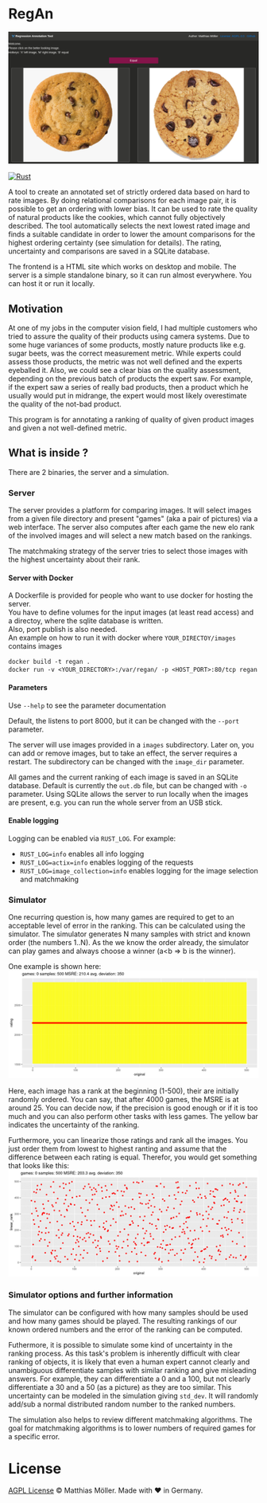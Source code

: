 # RegAn

![banner](/simulation/eval/site_preview.jpg)

[![Rust](https://github.com/TinyTinni/RegAn/actions/workflows/rust.yml/badge.svg)](https://github.com/TinyTinni/RegAn/actions/workflows/rust.yml)

A tool to create an annotated set of strictly ordered data based on hard to rate images. By doing relational comparisons for each image pair, it is possible to get an ordering with lower bias. 
It can be used to rate the quality of natural products like the cookies, which cannot fully objectively described.
The tool automatically selects the next lowest rated image and finds a suitable candidate in order to lower the amount comparisons for the highest ordering certainty (see simulation for details). The rating, uncertainty and comparisons are saved in a SQLite database. 

The frontend is a HTML site which works on desktop and mobile. The server is a simple standalone binary, so it can run almost everywhere. You can host it or run it locally.


## Motivation
At one of my jobs in the computer vision field, I had multiple customers who tried to assure the quality of their products using camera systems. Due to some huge variances of some products, mostly nature products like e.g. sugar beets, was the correct measurement metric. While experts could assess those products, the metric was not well defined and the experts eyeballed it. Also, we could see a clear bias on the quality assessment, depending on the previous batch of products the expert saw. For example, if the expert saw a series of really bad products, then a product which he usually would put in midrange, the expert would most likely overestimate the quality of the not-bad product.

This program is for annotating a ranking of quality of given product images and given a not well-defined metric.

## What is inside ?
There are 2 binaries, the server and a simulation.

### Server
The server provides a platform for comparing images. It will select images from a given file directory and present "games" (aka a pair of pictures) via a web interface. The server also computes after each game the new elo rank of the involved images and will select a new match based on the rankings.

The matchmaking strategy of the server tries to select those images with the highest uncertainty about their rank.

#### Server with Docker
A Dockerfile is provided for people who want to use docker for hosting the server.  
You have to define volumes for the input images (at least read access) and a directoy, where the sqlite database is written.  
Also, port publish is also needed.  
An example on how to run it with docker where `YOUR_DIRECTOY/images` contains images
```
docker build -t regan .
docker run -v <YOUR_DIRECTORY>:/var/regan/ -p <HOST_PORT>:80/tcp regan
```

#### Parameters
Use `--help` to see the parameter documentation

Default, the listens to port 8000, but it can be changed with the `--port` parameter.

The server will use images provided in a `images` subdirectory. Later on, you can add or remove images, but to take an effect, the server requires a restart. The subdirectory can be changed with the `image_dir` parameter.

All games and the current ranking of each image is saved in an SQLite database. Default is currently the `out.db` file,
but can be changed with `-o` parameter. Using SQLite allows the server to run locally when the images are present, e.g. you can run the whole server from an USB stick.

#### Enable logging

Logging can be enabled via `RUST_LOG`.
For example:
- `RUST_LOG=info` enables all info logging
- `RUST_LOG=actix=info` enables logging of the requests
- `RUST_LOG=image_collection=info` enables logging for the image selection and matchmaking


### Simulator
One recurring question is, how many games are required to get to an acceptable level of error in the ranking. This can be calculated using the simulator. The simulator generates N many samples with strict and known order (the numbers 1..N). As the we know the order already, the simulator can play games and always choose a winner (a<b => b is the winner).

One example is shown here:  
![original](/simulation/eval/simulation_original.gif)

Here, each image has a rank at the beginning (1-500), their are initially randomly ordered. You can say, that after 4000 games, the MSRE is at around 25. You can decide now, if the precision is good enough or if it is too much and you
can also perform other tasks with less games. The yellow bar indicates the uncertainty of the ranking.

Furthermore, you can linearize those ratings and rank all the images. You just order them from lowest to highest ranting and assume that the difference between each rating is equal. Therefor, you would get something that looks like this:
![linear](/simulation/eval/simulation_linear.gif)

### Simulator options and further information

The simulator can be configured with how many samples should be used and how many games should be played. The resulting rankings of our known ordered numbers and the error of the ranking can be computed.

Futhermore, it is possible to simulate some kind of uncertainty in the ranking process. As this task's problem is inherently difficult with clear ranking of objects, it is likely that even a human expert cannot clearly and unambiguous differentiate samples with similar ranking and give misleading answers. For example, they can differentiate a 0 and a 100, but not clearly differentiate a 30 and a 50 (as a picture) as they are too similar. This uncertainty can be modeled in the simulation giving `std_dev`. It will randomly add/sub a normal distributed random number to the ranked numbers.

The simulation also helps to review different matchmaking algorithms. The goal for matchmaking algorithms is to lower numbers of required games for a specific error.

# License
[AGPL License](./LICENSE) © Matthias Möller. Made with ❤ in Germany.
